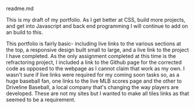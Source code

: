 readme.md

This is my draft of my portfolio. As I get better at CSS, build more projects, and get into Javascript and back end programming I will continue to add on an build to this.

This portfolio is fairly basic- including live links to the various sections at the top, a responsive design built small to large, and a live link to the project I have completed. As the only assignment completed at this time is the refractoring project, I included a link to the Github page for the corrected code as opposed to the webpage as I cannot claim that work as my own. I wasn't sure if live links were required for my coming soon tasks so, as a huge baseball fan, one links to the live MLB scores page and the other to Driveline Baseball, a local company that's changing the way players are developed. These are not my sites but I wanted to make all tiles links as that seemed to be a requirement.
